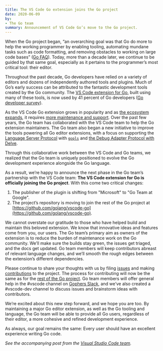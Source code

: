 ```yaml
---
title: The VS Code Go extension joins the Go project
date: 2020-06-09
by:
- The Go team
summary: Announcement of VS Code Go’s move to the Go project.
---
```



When the Go project began, “an overarching goal was that Go do more to help the
working programmer by enabling tooling, automating mundane tasks such as code
formatting, and removing obstacles to working on large code bases”
([Go FAQ](/doc/faq#What_is_the_purpose_of_the_project)).
Today, more than a decade later, we continue to be guided by that same goal,
especially as it pertains to the programmer’s most critical tool: their editor.

Throughout the past decade, Go developers have relied on a variety of editors
and dozens of independently authored tools and plugins. Much of Go’s early
success can be attributed to the fantastic development tools created by the Go
community. The
[VS Code extension for Go](https://github.com/microsoft/vscode-go), built using
many of these tools, is now used by 41 percent of Go developers
([Go developer survey](https://blog.golang.org/survey2019-results)).

As the VS Code Go extension grows in popularity and as
[the ecosystem expands](https://www.youtube.com/watch?v=EFJfdWzBHwE), it
requires
[more maintenance and support](https://twitter.com/ramyanexus/status/1154470078978486272).
Over the past few years, the Go team has collaborated with the VS Code team to
help the Go extension maintainers. The Go team also began a new initiative to
improve the tools powering all Go editor extensions, with a focus on supporting
the
[Language Server Protocol](https://microsoft.github.io/language-server-protocol/)
with [`gopls`](/s/gopls) and
[the Debug Adapter Protocol with Delve](https://github.com/go-delve/delve/issues/1515).

Through this collaborative work between the VS Code and Go teams, we realized
that the Go team is uniquely positioned to evolve the Go development experience
alongside the Go language.

As a result, we’re happy to announce the next phase in the Go team’s
partnership with the VS Code team: **The VS Code extension for Go is officially
joining the Go project**. With this come two critical changes:

1. The publisher of the plugin is shifting from "Microsoft" to "Go Team at Google".
2. The project’s repository is moving to join the rest of the Go project at [https://github.com/golang/vscode-go](https://github.com/golang/vscode-go).

We cannot overstate our gratitude to those who have helped
build and maintain this beloved extension. We know that innovative ideas and
features come from you, our users. The Go team’s primary aim as owners of the
extension is to reduce the burden of maintenance work on the Go community.
We’ll make sure the builds stay green, the issues get triaged, and the docs get
updated. Go team members will keep contributors abreast of relevant language
changes, and we’ll smooth the rough edges between the extension’s different
dependencies.

Please continue to share your thoughts with us by filing
[issues](https://github.com/golang/vscode-go/issues) and making
[contributions](https://github.com/golang/vscode-go/blob/master/docs/contributing.md)
to the project. The process for contributing will now be the same as for the
[rest of the Go project](/doc/contribute.html). Go team
members will offer general help in the #vscode channel on
[Gophers Slack](https://invite.slack.golangbridge.org/), and we’ve also created
a #vscode-dev channel to discuss issues and brainstorm ideas with contributors.

We’re excited about this new step forward, and we hope you are too.
By maintaining a major Go editor extension, as well as the Go tooling and
language, the Go team will be able to provide all Go users, regardless of their
editor, a more cohesive and refined development experience.

As always, our goal remains the same: Every user should have an excellent
experience writing Go code.

*See the accompanying post from the [Visual Studio Code team](https://aka.ms/go-blog-vscode-202006).*
